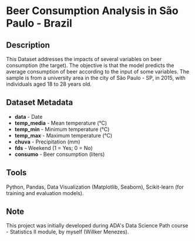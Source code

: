 # Beer Consumption Analysis in São Paulo - Brazil

## Description

This Dataset addresses the impacts of several variables on beer consumption (the target). The objective is that the model predicts the average consumption of beer according to the input of some variables. The sample is from a university area in the city of São Paulo - SP, in 2015, with individuals aged 18 to 28 years old.

## Dataset Metadata

- **data** - Date
- **temp_media** - Mean temperature (°C)
- **temp_min** - Minimum temperature (°C)
- **temp_max** - Maximum temperature (°C)
- **chuva** - Precipitation (mm)
- **fds** - Weekend (1 = Yes; 0 = No)
- **consumo** - Beer consumption (liters)

## Tools

Python, Pandas, Data Visualization (Matplotlib, Seaborn), Scikit-learn (for training and evaluation models).

## Note

This project was initially developed during ADA's Data Science Path course - Statistics II module, by myself (Willker Menezes).
